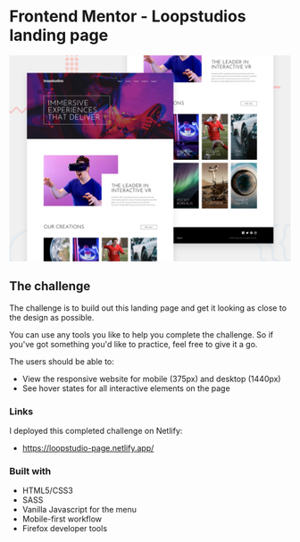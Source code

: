 # Frontend Mentor - Loopstudios landing page

![Design preview for the Loopstudios landing page coding challenge](./design/desktop-preview.jpg)

## The challenge

The challenge is to build out this landing page and get it looking as close to the design as possible.

You can use any tools you like to help you complete the challenge. So if you've got something you'd like to practice, feel free to give it a go.

The users should be able to: 

- View the responsive website for mobile (375px) and desktop (1440px)
- See hover states for all interactive elements on the page


### Links
I deployed this completed challenge on Netlify:
- https://loopstudio-page.netlify.app/

### Built with

- HTML5/CSS3
- SASS
- Vanilla Javascript for the menu
- Mobile-first workflow
- Firefox developer tools

